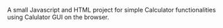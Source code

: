 A small Javascript and HTML project for simple Calculator functionalities using Calulator GUI on the browser.